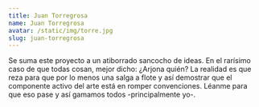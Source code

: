 ```yaml
---
title: Juan Torregrosa
name: Juan Torregrosa
avatar: /static/img/torre.jpg
slug: juan-torregrosa
---
```


Se suma este proyecto a un atiborrado sancocho de ideas. En el rarísimo caso de que todas cosan, mejor dicho: ¿Arjona quién? La realidad es que reza para que por lo menos una salga a flote y así demostrar que el componente activo del arte está en romper convenciones. Léanme para que eso pase y así gamamos todos -principalmente yo-.
